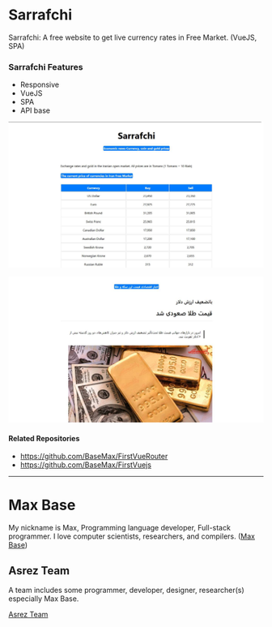 # Sarrafchi

Sarrafchi: A free website to get live currency rates in Free Market. (VueJS, SPA)
 
### Sarrafchi Features

- Responsive
- VueJS
- SPA
- API base

[![Sarrafchi - live currency rates in Free Market - vuejs](demo.jpg)](https://sarrafchi.ir/en/)

[![Sarrafchi - live currency rates in Free Market - vuejs](demo-news.jpg)](https://sarrafchi.ir/news/)

#### Related Repositories

- https://github.com/BaseMax/FirstVueRouter
- https://github.com/BaseMax/FirstVuejs

---------

# Max Base

My nickname is Max, Programming language developer, Full-stack programmer. I love computer scientists, researchers, and compilers. ([Max Base](https://maxbase.org/))

## Asrez Team

A team includes some programmer, developer, designer, researcher(s) especially Max Base.

[Asrez Team](https://www.asrez.com/)

